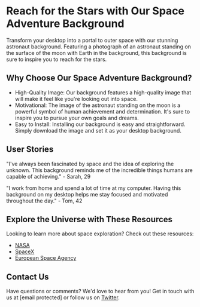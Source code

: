 <!--font:Poppins-->

# Reach for the Stars with Our Space Adventure Background

Transform your desktop into a portal to outer space with our stunning astronaut background. Featuring a photograph of an astronaut standing on the surface of the moon with Earth in the background, this background is sure to inspire you to reach for the stars.

## Why Choose Our Space Adventure Background?

- High-Quality Image: Our background features a high-quality image that will make it feel like you're looking out into space.
- Motivational: The image of the astronaut standing on the moon is a powerful symbol of human achievement and determination. It's sure to inspire you to pursue your own goals and dreams.
- Easy to Install: Installing our background is easy and straightforward. Simply download the image and set it as your desktop background.

## User Stories

"I've always been fascinated by space and the idea of exploring the unknown. This background reminds me of the incredible things humans are capable of achieving." - Sarah, 29

"I work from home and spend a lot of time at my computer. Having this background on my desktop helps me stay focused and motivated throughout the day." - Tom, 42

## Explore the Universe with These Resources

Looking to learn more about space exploration? Check out these resources:

- [NASA](#)
- [SpaceX](#)
- [European Space Agency](#)

## Contact Us

Have questions or comments? We'd love to hear from you! Get in touch with us at [email protected] or follow us on [Twitter](#).

<!--

Write me content for website with wallpaper which alt text is:

"A photograph of an astronaut standing on the surface of the moon with Earth in the background."

The name/title of the page should not be 1:1 copy of the alt text but rather a real content of the website which is using this wallpaper.

- Use markdown format 
- Start with heading
- Heading should be short and concise
- The content should look like a real website 
- The website should not be about the wallpaper, wallpaper is just a related background
- Heading should be contain work "wallpaper" or "background"
- Include real sections like references, contact, user stories, etc. use things relevant to the page purpose.
- Feel free to use structure like headings, bullets, numbering, blockquotes, paragraphs, horizontal lines, etc.
- You can use formatting like bold or _italic_
- You can include UTF-8 emojis
- Links should be only #hash anchors (and you can refer to the document itself)
- Do not include images


---


# Space Adventure Wallpaper for Your Desktop

Transform your desktop into a portal to outer space with our stunning astronaut wallpaper. Featuring a photograph of an astronaut standing on the surface of the moon with Earth in the background, this wallpaper is sure to inspire you to reach for the stars.

## Why Choose Our Space Adventure Wallpaper?

- High-Quality Image: Our wallpaper features a high-quality image that will make it feel like you're looking out into space.
- Motivational: The image of the astronaut standing on the moon is a powerful symbol of human achievement and determination. It's sure to inspire you to pursue your own goals and dreams.
- Easy to Install: Installing our wallpaper is easy and straightforward. Simply download the image and set it as your desktop background.

## User Stories

"I've always been fascinated by space and the idea of exploring the unknown. This wallpaper reminds me of the incredible things humans are capable of achieving." - Sarah, 29

"I work from home and spend a lot of time at my computer. Having this wallpaper on my desktop helps me stay focused and motivated throughout the day." - Tom, 42

## References

Want to learn more about space exploration? Check out these resources:

- [NASA](#)
- [SpaceX](#)
- [European Space Agency](#)

## Contact Us

Have questions or comments? We'd love to hear from you! Get in touch with us at [email protected] or follow us on [Twitter](#).


---


Heading should not include word "wallpaper". The website should not be about the wallpaper itself, wallpaper is just a related background, rewrite whole content.


---


# Reach for the Stars with Our Space Adventure Background

Transform your desktop into a portal to outer space with our stunning astronaut background. Featuring a photograph of an astronaut standing on the surface of the moon with Earth in the background, this background is sure to inspire you to reach for the stars.

## Why Choose Our Space Adventure Background?

- High-Quality Image: Our background features a high-quality image that will make it feel like you're looking out into space.
- Motivational: The image of the astronaut standing on the moon is a powerful symbol of human achievement and determination. It's sure to inspire you to pursue your own goals and dreams.
- Easy to Install: Installing our background is easy and straightforward. Simply download the image and set it as your desktop background.

## User Stories

"I've always been fascinated by space and the idea of exploring the unknown. This background reminds me of the incredible things humans are capable of achieving." - Sarah, 29

"I work from home and spend a lot of time at my computer. Having this background on my desktop helps me stay focused and motivated throughout the day." - Tom, 42

## Explore the Universe with These Resources

Looking to learn more about space exploration? Check out these resources:

- [NASA](#)
- [SpaceX](#)
- [European Space Agency](#)

## Contact Us

Have questions or comments? We'd love to hear from you! Get in touch with us at [email protected] or follow us on [Twitter](#).

-->
